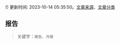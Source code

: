 :alarm_clock: 更新时间: 2023-10-14 05:35:50。[文章来源](/README.md)、[文章分类](/TAGS.md)

## 报告


> 关键字：`报告`、`月报`




